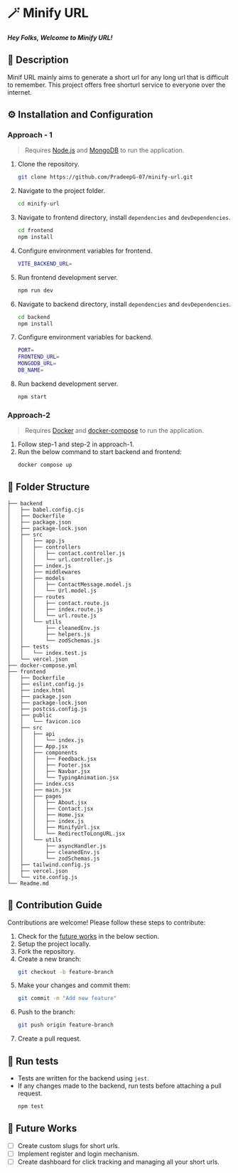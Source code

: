 # :magic_wand: Minify URL
*__Hey Folks, Welcome to Minify URL!__* <br>

## :scroll: Description
Minif URL mainly aims to generate a short url for any long url that is difficult to remember. This project offers free shorturl service to everyone over the internet.

## :gear: Installation and Configuration
### **Approach - 1**
> Requires [Node.js](https://nodejs.org/en/download/package-manager) and [MongoDB](https://www.mongodb.com/try/download/community) to run the application.
1. Clone the repository.
    ```bash
    git clone https://github.com/PradeepG-07/minify-url.git
    ```
2. Navigate to the project folder.
    ```bash
    cd minify-url
    ```
3. Navigate to frontend directory, install `dependencies` and `devDependencies`.
    ```bash
    cd frontend
    npm install
    ```
4. Configure environment variables for frontend.
    ```bash
    VITE_BACKEND_URL=
    ```
5. Run frontend development server.
   ```bash
   npm run dev
   ```
6. Navigate to backend directory, install `dependencies` and `devDependencies`.
    ```bash
    cd backend
    npm install
    ```
7. Configure environment variables for backend.
    ```bash
    PORT=
    FRONTEND_URL=
    MONGODB_URL=
    DB_NAME=
    ```
8.  Run backend development server.
    ```bash
    npm start
    ```
### **Approach-2**
> Requires [Docker](https://docs.docker.com/desktop/setup/install/windows-install/) and [docker-compose](https://docs.docker.com/compose/install/) to run the application.
1. Follow step-1 and step-2 in approach-1.
2. Run the below command to start backend and frontend:
   ```bash
   docker compose up
   ```

## :file_folder: Folder Structure

    ├── backend
    │   ├── babel.config.cjs
    │   ├── Dockerfile
    │   ├── package.json
    │   ├── package-lock.json
    │   ├── src
    │   │   ├── app.js
    │   │   ├── controllers
    │   │   │   ├── contact.controller.js
    │   │   │   └── url.controller.js
    │   │   ├── index.js
    │   │   ├── middlewares
    │   │   ├── models
    │   │   │   ├── ContactMessage.model.js
    │   │   │   └── Url.model.js
    │   │   ├── routes
    │   │   │   ├── contact.route.js
    │   │   │   ├── index.route.js
    │   │   │   └── url.route.js
    │   │   └── utils
    │   │       ├── cleanedEnv.js
    │   │       ├── helpers.js
    │   │       └── zodSchemas.js
    │   ├── tests
    │   │   └── index.test.js
    │   └── vercel.json
    ├── docker-compose.yml
    ├── frontend
    │   ├── Dockerfile
    │   ├── eslint.config.js
    │   ├── index.html
    │   ├── package.json
    │   ├── package-lock.json
    │   ├── postcss.config.js
    │   ├── public
    │   │   └── favicon.ico
    │   ├── src
    │   │   ├── api
    │   │   │   └── index.js
    │   │   ├── App.jsx
    │   │   ├── components
    │   │   │   ├── Feedback.jsx
    │   │   │   ├── Footer.jsx
    │   │   │   ├── Navbar.jsx
    │   │   │   └── TypingAnimation.jsx
    │   │   ├── index.css
    │   │   ├── main.jsx
    │   │   ├── pages
    │   │   │   ├── About.jsx
    │   │   │   ├── Contact.jsx
    │   │   │   ├── Home.jsx
    │   │   │   ├── index.js
    │   │   │   ├── MinifyUrl.jsx
    │   │   │   └── RedirectToLongURL.jsx
    │   │   └── utils
    │   │       ├── asyncHandler.js
    │   │       ├── cleanedEnv.js
    │   │       └── zodSchemas.js
    │   ├── tailwind.config.js
    │   ├── vercel.json
    │   └── vite.config.js
    └── Readme.md

## :handshake: Contribution Guide
Contributions are welcome! Please follow these steps to contribute:
1. Check for the [future works](#future-works) in the below section.
2. Setup the project locally.
3. Fork the repository.
4. Create a new branch:
    ```bash
    git checkout -b feature-branch
    ```
5. Make your changes and commit them:
    ```bash
    git commit -m "Add new feature"
    ```
6. Push to the branch:
    ```bash
    git push origin feature-branch
    ```
7. Create a pull request.

## :test_tube: Run tests
- Tests are written for the backend using `jest`. 
- If any changes made to the backend, run tests before attaching a pull request.
    ```bash
    npm test
    ```

## :rocket: Future Works
- [ ] Create custom slugs for short urls.
- [ ] Implement register and login mechanism.
- [ ] Create dashboard for click tracking and  managing all your short urls.
